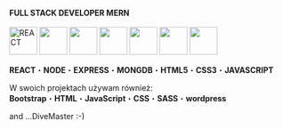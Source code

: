    <b>FULL STACK DEVELOPER MERN</b>
   <br><br>
<img src="https://img.icons8.com/office/100/null/react.png" width="50px" height="50px" alt="REACT">
<img src="https://user-images.githubusercontent.com/119612386/214430885-e2f2cabd-c578-4999-ab9f-2e50db1d2d82.png" width="50px" height="50px">
<img src="https://user-images.githubusercontent.com/119612386/214432407-7c15538d-689b-4e18-8229-d667cda5fc60.png" width="50px" height="50px">
<img src="https://user-images.githubusercontent.com/119612386/214432005-2a271d5c-5523-4f80-9225-16a73076ae47.png" width="50px" height="50px">
<img src="https://user-images.githubusercontent.com/119612386/214434464-b6d565b5-e364-4a3b-abc0-889260b90648.png" width="50px" height="50px">
<img src="https://user-images.githubusercontent.com/119612386/214434991-98ed5528-a192-4df6-a144-ee623d0c6822.png" width="50px" height="50px">
<img src="https://user-images.githubusercontent.com/119612386/214435867-e89c9794-f46a-43a1-bea2-daee92c3a7e3.png" width="50px" height="50px">





<b>REACT</b>&#x30FB;<b>NODE</b>&#x30FB;<b>EXPRESS</b>&#x30FB;<b>MONGDB</b>&#x30FB;<b>HTML5</b>&#x30FB;<b>CSS3</b>&#x30FB;<b>JAVASCRIPT</b>

W swoich projektach używam również:<br>
<b>Bootstrap</b>&#x30FB;<b>HTML</b>&#x30FB;<b>JavaScript</b>&#x30FB;<b>CSS</b>&#x30FB;<b>SASS</b>&#x30FB;<b>wordpress</b>

   and ...DiveMaster :-)


